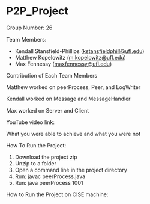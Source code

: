 # P2P_Project

Group Number: 26

Team Members:
- Kendall Stansfield-Phillips (kstansfieldphill@ufl.edu) 
- Matthew Kopelowitz (m.kopelowitz@ufl.edu)
- Max Fennessy (maxfennessy@ufl.edu)

Contribution of Each Team Members

Matthew worked on peerProcess, Peer, and LogWriter

Kendall worked on Message and MessageHandler

Max worked on Server and Client

YouTube video link: 


What you were able to achieve and what you were not


How To Run the Project:

1. Download the project zip
2. Unzip to a folder
3. Open a command line in the project directory
4. Run: javac peerProcess.java
5. Run: java peerProcess 1001

How to Run the Project on CISE machine:

